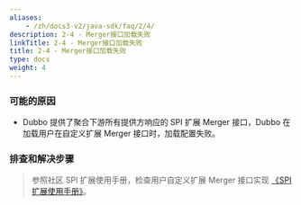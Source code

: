 ```yaml
---
aliases:
    - /zh/docs3-v2/java-sdk/faq/2/4/
description: 2-4 - Merger接口加载失败
linkTitle: 2-4 - Merger接口加载失败
title: 2-4 - Merger接口加载失败
type: docs
weight: 4
---
```




### 可能的原因

* Dubbo 提供了聚合下游所有提供方响应的 SPI 扩展 Merger 接口，Dubbo 在加载用户在自定义扩展 Merger 接口时，加载配置失败。

### 排查和解决步骤
> 参照社区 SPI 扩展使用手册，检查用户自定义扩展 Merger 接口实现 [《SPI 扩展使用手册》](/zh-cn/overview/mannual/java-sdk/reference-manual/spi/)。
